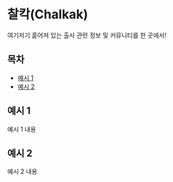 # 찰칵(Chalkak)

여기저기 흩어져 있는 출사 관련 정보 및 커뮤니티를 한 곳에서!

## 목차

- [예시 1](#예시-1)
- [예시 2](#예시-2)

## 예시 1

예시 1 내용

## 예시 2

예시 2 내용
